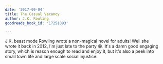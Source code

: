 ```yaml
---
date: '2017-09-04'
title: The Casual Vacancy
author: J.K. Rowling
goodreads_book_id: '17251093'

---
```

J.K. beast mode Rowling wrote a non-magical novel for adults! Well she wrote it back in 2012, I'm just late to the party &#x1f601;. It's a damn good engaging story, which is reason enough to read and enjoy it, but it's also a peek into small town life and large scale social injustice.
